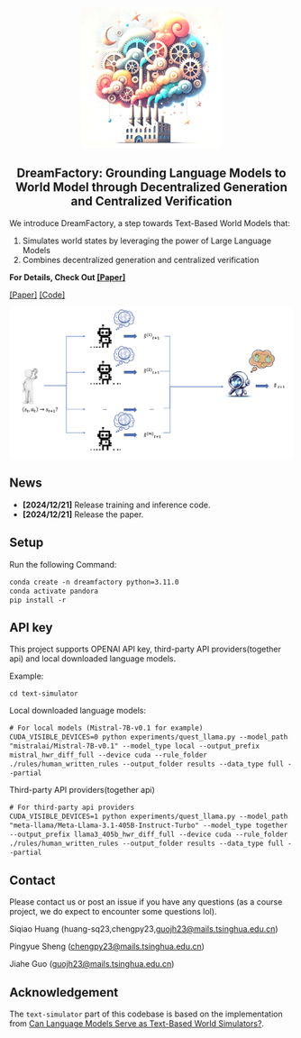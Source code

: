 
<p align="center">
    <img src="assets/icon1.png" width="250"/>
</p>
<h2 align="center"> DreamFactory:
Grounding Language Models to World
Model through Decentralized Generation
and Centralized Verification</h2>



We introduce DreamFactory, a step towards Text-Based World Models that:
1. Simulates world states by leveraging the power of Large Language Models
2. Combines decentralized generation and centralized verification

**For Details, Check Out [[Paper]](https://cloud.tsinghua.edu.cn/f/9611f6eef7114ff7b679/?dl=1)**


[[Paper]](https://cloud.tsinghua.edu.cn/f/9611f6eef7114ff7b679/?dl=1)
[[Code]](https://github.com/knightnemo/nlp-proj.)

<div align=center>
<img src="assets/framework.png" width = "780" alt="struct" align=center />
</div>

## News
- __[2024/12/21]__ Release training and inference code.
- __[2024/12/21]__ Release the paper.

## Setup
Run the following Command:
```shell
conda create -n dreamfactory python=3.11.0 
conda activate pandora
pip install -r
```
## API key
This project supports OPENAI API key, third-party API providers(together api) and local downloaded language models.

Example:
```shell
cd text-simulator
```
Local downloaded language models:
```shell
# For local models (Mistral-7B-v0.1 for example)
CUDA_VISIBLE_DEVICES=0 python experiments/quest_llama.py --model_path "mistralai/Mistral-7B-v0.1" --model_type local --output_prefix mistral_hwr_diff_full --device cuda --rule_folder ./rules/human_written_rules --output_folder results --data_type full --partial
```
Third-party API providers(together api)
```shell
# For third-party api providers
CUDA_VISIBLE_DEVICES=1 python experiments/quest_llama.py --model_path "meta-llama/Meta-Llama-3.1-405B-Instruct-Turbo" --model_type together --output_prefix llama3_405b_hwr_diff_full --device cuda --rule_folder ./rules/human_written_rules --output_folder results --data_type full --partial
```
## Contact
Please contact us or post an issue if you have any questions (as a course project, we do expect to encounter some questions lol).

Siqiao Huang (huang-sq23,chengpy23,guojh23@mails.tsinghua.edu.cn)

Pingyue Sheng (chengpy23@mails.tsinghua.edu.cn)

Jiahe Guo (guojh23@mails.tsinghua.edu.cn)
## Acknowledgement
The `text-simulator` part of this codebase is based on the implementation from [Can Language Models Serve as Text-Based World Simulators?](https://arxiv.org/abs/2406.06485).